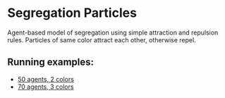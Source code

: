 # Segregation Particles
Agent-based model of segregation using simple attraction and repulsion rules. Particles of same color attract each other, otherwise repel. 

## Running examples:

* <a href="https://cvenegasj.github.io/segregation_particles?agents=50&colors=2" target="_blank">50 agents, 2 colors</a>
* <a href="https://cvenegasj.github.io/segregation_particles?agents=70&colors=3" target="_blank">70 agents, 3 colors</a>
